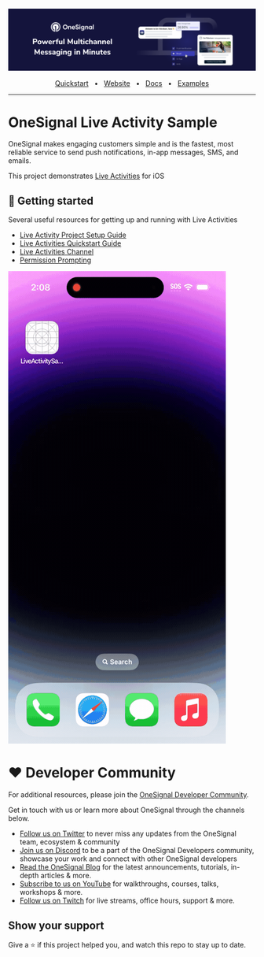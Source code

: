 ![OneSignal](https://raw.githubusercontent.com/OneSignalDevelopers/.github/main/assets/onesignal-banner.png)

<div align="center">
  <a href="https://documentation.onesignal.com/docs/onboarding-with-onesignal" target="_blank">Quickstart</a>
  <span>&nbsp;&nbsp;•&nbsp;&nbsp;</span>
  <a href="https://onesignal.com/" target="_blank">Website</a>
  <span>&nbsp;&nbsp;•&nbsp;&nbsp;</span>
  <a href="https://documentation.onesignal.com/docs" target="_blank">Docs</a>
  <span>&nbsp;&nbsp;•&nbsp;&nbsp;</span>
  <a href="https://github.com/OneSignalDevelopers" target="_blank">Examples</a>
  <br />
  <hr />
</div>

# OneSignal Live Activity Sample

OneSignal makes engaging customers simple and is the fastest, most reliable service to send push notifications, in-app messages, SMS, and emails.

This project demonstrates [Live Activities](https://developer.apple.com/documentation/activitykit/displaying-live-data-with-live-activities) for iOS

## 🚦 Getting started

Several useful resources for getting up and running with Live Activities

- [Live Activity Project Setup Guide](https://documentation.onesignal.com/docs/how-to-send-a-live-activity)
- [Live Activities Quickstart Guide](https://documentation.onesignal.com/docs/live-activities-quickstart)
- [Live Activities Channel](https://documentation.onesignal.com/docs/live-activities)
- [Permission Prompting](https://documentation.onesignal.com/docs/permission-prompting)

<img src="./assets/live-activity.gif"/>

# ❤️ Developer Community

For additional resources, please join the [OneSignal Developer Community](https://onesignal.com/onesignal-developers).

Get in touch with us or learn more about OneSignal through the channels below.

- [Follow us on Twitter](https://twitter.com/onesignaldevs) to never miss any updates from the OneSignal team, ecosystem & community
- [Join us on Discord](https://discord.gg/EP7gf6Uz7G) to be a part of the OneSignal Developers community, showcase your work and connect with other OneSignal developers
- [Read the OneSignal Blog](https://onesignal.com/blog/) for the latest announcements, tutorials, in-depth articles & more.
- [Subscribe to us on YouTube](https://www.youtube.com/channel/UCe63d5EDQsSkOov-bIE_8Aw/featured) for walkthroughs, courses, talks, workshops & more.
- [Follow us on Twitch](https://www.twitch.tv/onesignaldevelopers) for live streams, office hours, support & more.

## Show your support

Give a ⭐️ if this project helped you, and watch this repo to stay up to date.
